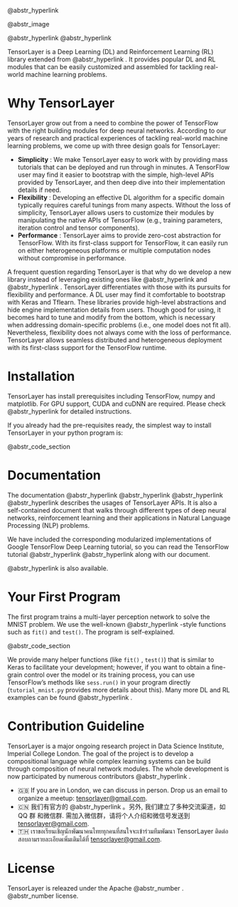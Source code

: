 @abstr_hyperlink 

@abstr_image 

@abstr_hyperlink @abstr_hyperlink 

TensorLayer is a Deep Learning (DL) and Reinforcement Learning (RL) library extended from @abstr_hyperlink . It provides popular DL and RL modules that can be easily customized and assembled for tackling real-world machine learning problems. 

# Why TensorLayer

TensorLayer grow out from a need to combine the power of TensorFlow with the right building modules for deep neural networks. According to our years of research and practical experiences of tackling real-world machine learning problems, we come up with three design goals for TensorLayer:

  * **Simplicity** : We make TensorLayer easy to work with by providing mass tutorials that can be deployed and run through in minutes. A TensorFlow user may find it easier to bootstrap with the simple, high-level APIs provided by TensorLayer, and then deep dive into their implementation details if need. 
  * **Flexibility** : Developing an effective DL algorithm for a specific domain typically requires careful tunings from many aspects. Without the loss of simplicity, TensorLayer allows users to customize their modules by manipulating the native APIs of TensorFlow (e.g., training parameters, iteration control and tensor components).
  * **Performance** : TensorLayer aims to provide zero-cost abstraction for TensorFlow. With its first-class support for TensorFlow, it can easily run on either heterogeneous platforms or multiple computation nodes without compromise in performance.



A frequent question regarding TensorLayer is that why do we develop a new library instead of leveraging existing ones like @abstr_hyperlink and @abstr_hyperlink . TensorLayer differentiates with those with its pursuits for flexibility and performance. A DL user may find it comfortable to bootstrap with Keras and Tflearn. These libraries provide high-level abstractions and hide engine implementation details from users. Though good for using, it becomes hard to tune and modify from the bottom, which is necessary when addressing domain-specific problems (i.e., one model does not fit all). Nevertheless, flexibility does not always come with the loss of performance. TensorLayer allows seamless distributed and heterogeneous deployment with its first-class support for the TensorFlow runtime.

# Installation

TensorLayer has install prerequisites including TensorFlow, numpy and matplotlib. For GPU support, CUDA and cuDNN are required. Please check @abstr_hyperlink for detailed instructions.

If you already had the pre-requisites ready, the simplest way to install TensorLayer in your python program is: 

@abstr_code_section 

# Documentation

The documentation @abstr_hyperlink @abstr_hyperlink @abstr_hyperlink @abstr_hyperlink describes the usages of TensorLayer APIs. It is also a self-contained document that walks through different types of deep neural networks, reinforcement learning and their applications in Natural Language Processing (NLP) problems. 

We have included the corresponding modularized implementations of Google TensorFlow Deep Learning tutorial, so you can read the TensorFlow tutorial @abstr_hyperlink @abstr_hyperlink along with our document.

@abstr_hyperlink is also available.

# Your First Program

The first program trains a multi-layer perception network to solve the MNIST problem. We use the well-known @abstr_hyperlink -style functions such as `fit()` and `test()`. The program is self-explained.

@abstr_code_section 

We provide many helper functions (like `fit()` , `test()`) that is similar to Keras to facilitate your development; however, if you want to obtain a fine-grain control over the model or its training process, you can use TensorFlow’s methods like `sess.run()` in your program directly (`tutorial_mnist.py` provides more details about this). Many more DL and RL examples can be found @abstr_hyperlink .

# Contribution Guideline

TensorLayer is a major ongoing research project in Data Science Institute, Imperial College London. The goal of the project is to develop a compositional language while complex learning systems can be build through composition of neural network modules. The whole development is now participated by numerous contributors @abstr_hyperlink .

  * 🇬🇧 If you are in London, we can discuss in person. Drop us an email to organize a meetup: tensorlayer@gmail.com.
  * 🇨🇳 我们有官方的 @abstr_hyperlink 。另外, 我们建立了多种交流渠道，如QQ 群 和微信群. 需加入微信群，请将个人介绍和微信号发送到 tensorlayer@gmail.com.
  * 🇹🇭 เราขอเรียนเชิญนักพัฒนาคนไทยทุกคนที่สนใจจะเข้าร่วมทีมพัฒนา TensorLayer ติดต่อสอบถามรายละเอียดเพิ่มเติมได้ที่ tensorlayer@gmail.com.



# License

TensorLayer is releazed under the Apache @abstr_number . @abstr_number license.
